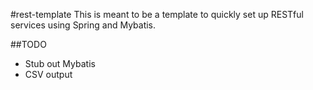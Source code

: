 #rest-template
This is meant to be a template to quickly set up RESTful services using Spring and Mybatis.

##TODO
 * Stub out Mybatis
 * CSV output